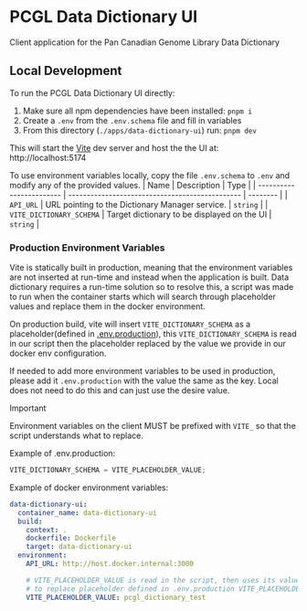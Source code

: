 # PCGL Data Dictionary UI

Client application for the Pan Canadian Genome Library Data Dictionary

## Local Development

To run the PCGL Data Dictionary UI directly:

1. Make sure all npm dependencies have been installed: `pnpm i`
2. Create a `.env` from the `.env.schema` file and fill in variables
3. From this directory (`./apps/data-dictionary-ui`) run: `pnpm dev`

This will start the [Vite](https://vitejs.dev/) dev server and host the the UI at: http://localhost:5174

To use environment variables locally, copy the file `.env.schema` to `.env` and modify any of the provided values.
| Name | Description | Type |
| ------------------------ | ----------------------------------------------- | -------- |
| `API_URL` | URL pointing to the Dictionary Manager service. | `string` |
| `VITE_DICTIONARY_SCHEMA` | Target dictionary to be displayed on the UI | `string` |

### Production Environment Variables

Vite is statically built in production, meaning that the environment variables are not inserted at run-time and instead when the application is built. Data dictionary requires a run-time solution so to resolve this, a script was made to run when the container starts which will search through placeholder values and replace them in the docker environment.

On production build, vite will insert `VITE_DICTIONARY_SCHEMA` as a placeholder(defined in [.env.production](https://vite.dev/guide/env-and-mode.html#env-files)), this `VITE_DICTIONARY_SCHEMA` is read in our script then the placeholder replaced by the value we provide in our docker env configuration.

If needed to add more environment variables to be used in production, please add it `.env.production` with the value the same as the key. Local does not need to do this and can just use the desire value.

> [!IMPORTANT]  
> Environment variables on the client MUST be prefixed with `VITE_` so that the script understands what to replace.

Example of .env.production:

```js
VITE_DICTIONARY_SCHEMA = VITE_PLACEHOLDER_VALUE;
```

Example of docker environment variables:

```yml
data-dictionary-ui:
  container_name: data-dictionary-ui
  build:
    context: .
    dockerfile: Dockerfile
    target: data-dictionary-ui
  environment:
    API_URL: http://host.docker.internal:3000

    # VITE_PLACEHOLDER_VALUE is read in the script, then uses its value pcgl_dictionary_test
    # to replace placeholder defined in .env.production VITE_PLACEHOLDER_VALUE in our built app
    VITE_PLACEHOLDER_VALUE: pcgl_dictionary_test
```
